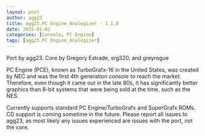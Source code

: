 ```yaml
---
layout: post
author: agg23
title: agg23.PC Engine_Analogizer - 1.1.0
date: 2025-01-02
categories: [Console, PC Engine]
tags: [agg23.PC Engine_Analogizer]
---
```

Port by agg23. Core by Gregory Estrade, srg320, and greyrogue

PC Engine (PCE), known as TurboGrafx-16 in the United States, was created by NEC and was the first 4th generation console to reach the market. Therefore, even though it came out in the late 80s, it has significantly better graphics than 8-bit systems that were being sold at the time, such as the NES.

Currently supports standard PC Engine/TurboGrafx and SuperGrafx ROMs. CD support is coming sometime in the future. Please report all issues to agg23, as most likely any issues experienced are issues with the port, not the core.
